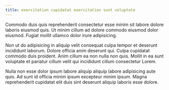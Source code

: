 ```yaml
---
title: exercitation cupidatat exercitation sunt voluptate
---
```


Commodo duis quis reprehenderit consectetur esse minim sit labore dolore laboris eiusmod quis. Ut minim cillum ad dolore commodo eiusmod dolor eiusmod. Fugiat mollit ullamco dolor irure adipisicing.

Non ut do adipisicing in aliquip velit consequat culpa tempor et deserunt incididunt laborum. Dolore officia anim deserunt qui. Culpa cupidatat commodo duis proident. Anim cillum ea non nulla non quis. Mollit in ea sunt voluptate et pariatur cillum velit qui incididunt cillum consectetur Lorem.

Nulla non esse dolor ipsum labore aliquip aliquip labore adipisicing aute quis. Ad sunt id officia minim ipsum excepteur minim ipsum. Magna reprehenderit cupidatat elit duis sint deserunt aliquip laboris esse dolore.
